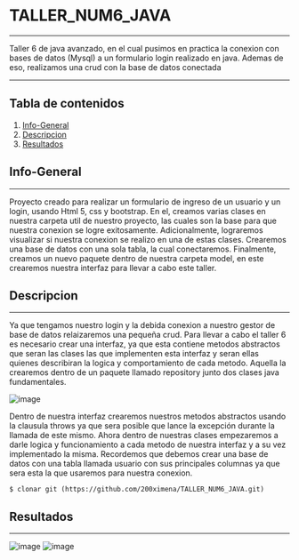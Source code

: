# TALLER_NUM6_JAVA
***
Taller 6 de java avanzado, en el cual pusimos en practica la conexion con bases de datos (Mysql) a un formulario login realizado en java.
Ademas de eso, realizamos una crud con la base de datos conectada 
****

## Tabla de contenidos 

1. [Info-General](#info-general)
2. [Descripcion](#descripcion)
3. [Resultados](#resultados)


## Info-General
***
Proyecto creado para realizar un formulario de ingreso de un usuario y un login, usando Html 5, css y bootstrap.
En el, creamos varias clases en nuestra  carpeta util de nuestro proyecto, las cuales son la base para que nuestra conexion se logre exitosamente.
Adicionalmente, lograremos visualizar si nuestra conexion se realizo en una de estas clases.
Crearemos una base de datos con una sola tabla, la cual conectaremos.
Finalmente, creamos un nuevo paquete dentro de nuestra carpeta model, en este crearemos nuestra interfaz para llevar a cabo este taller.

## Descripcion
***
Ya que tengamos nuestro login y la debida conexion a nuestro gestor de base de datos relaizaremos una pequeña crud.
Para llevar a cabo el taller 6 es necesario crear una interfaz, ya que esta contiene metodos abstractos que seran las clases las que implementen esta interfaz y seran ellas quienes describiran la logica y comportamiento de cada metodo.
Aquella la crearemos dentro de un paquete llamado repository junto dos clases java fundamentales.

![image](https://github.com/200ximena/TALLER_NUM6_JAVA/assets/128264476/b156fe1d-a843-426a-84c8-133b8b7b8b36)

Dentro de nuestra interfaz crearemos nuestros metodos abstractos usando la clausula throws ya que sera posible que lance la excepción durante la llamada de este mismo.
Ahora dentro de nuestras clases empezaremos a darle logica y funcionamiento a cada metodo de nuestra interfaz y a su vez implementado la misma.
Recordemos que debemos crear una base de datos con una tabla llamada usuario con sus principales columnas ya que sera esta la que usaremos para nuestra conexion.

```
$ clonar git (https://github.com/200ximena/TALLER_NUM6_JAVA.git)
```

## Resultados
***
![image](https://github.com/200ximena/TALLER_NUM6_JAVA/assets/128264476/db2f94d6-bc0b-4cc0-9bf9-0defe6b8e9e0)
![image](https://github.com/200ximena/TALLER_NUM6_JAVA/assets/128264476/58f112b2-b026-4ec9-a5f2-e7129537dd76)

